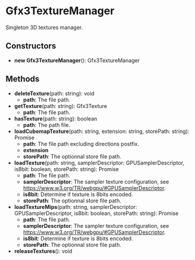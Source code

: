 # Gfx3TextureManager

Singleton 3D textures manager.
## Constructors
* **new Gfx3TextureManager**(): Gfx3TextureManager   
## Methods
* **deleteTexture**(path: string): void   
  * **path**: The file path.
* **getTexture**(path: string): Gfx3Texture   
  * **path**: The file path.
* **hasTexture**(path: string): boolean   
  * **path**: The path file.
* **loadCubemapTexture**(path: string, extension: string, storePath: string): Promise   
  * **path**: The file path excluding directions postfix.
  * **extension**
  * **storePath**: The optionnal store file path.
* **loadTexture**(path: string, samplerDescriptor: GPUSamplerDescriptor, is8bit: boolean, storePath: string): Promise   
  * **path**: The file path.
  * **samplerDescriptor**: The sampler texture configuration, see https://www.w3.org/TR/webgpu/#GPUSamplerDescriptor.
  * **is8bit**: Determine if texture is 8bits encoded.
  * **storePath**: The optionnal store file path.
* **loadTextureMips**(path: string, samplerDescriptor: GPUSamplerDescriptor, is8bit: boolean, storePath: string): Promise   
  * **path**: The file path.
  * **samplerDescriptor**: The sampler texture configuration, see https://www.w3.org/TR/webgpu/#GPUSamplerDescriptor.
  * **is8bit**: Determine if texture is 8bits encoded.
  * **storePath**: The optionnal store file path.
* **releaseTextures**(): void   

